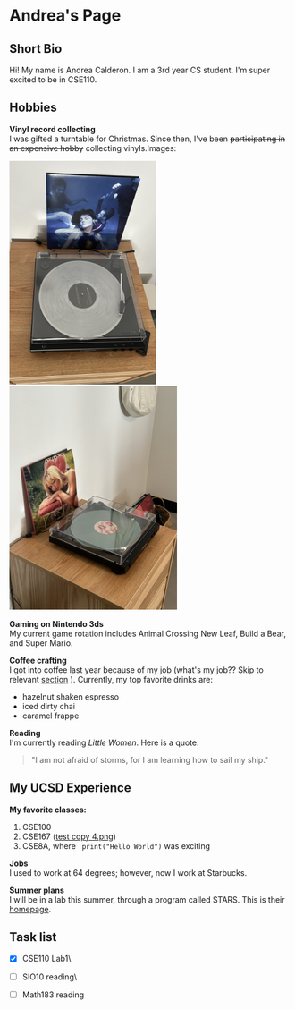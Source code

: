 # Andrea's Page

## Short Bio
Hi! My name is Andrea Calderon. I am a 3rd year CS student. I'm super excited to be in CSE110.

## Hobbies
**Vinyl record collecting**\
I was gifted a turntable for Christmas. Since then, I've been ~~participating in an expensive hobby~~ collecting vinyls.Images:


<img src="https://raw.githubusercontent.com/a5calderon/CSE110-Lab1/refs/heads/main/FullSizeRender.jpeg" height="400"/>

<img src="https://raw.githubusercontent.com/a5calderon/CSE110-Lab1/refs/heads/main/IMG_4901.jpeg" height="400"/>

**Gaming on Nintendo 3ds**\
My current game rotation includes Animal Crossing New Leaf, Build a Bear, and Super Mario.

**Coffee crafting**\
I got into coffee last year because of my job (what's my job?? Skip to relevant [section](#my-ucsd-experience) ). Currently, my top favorite drinks are:
- hazelnut shaken espresso
- iced dirty chai
- caramel frappe

**Reading**\
I'm currently reading _Little Women_. Here is a quote: 
>"I am not afraid of storms, for I am learning how to sail my ship."

## My UCSD Experience

**My favorite classes:**
1. CSE100
2. CSE167 ([test copy 4.png](https://raw.githubusercontent.com/a5calderon/CSE110-Lab1/main/test%20copy%204.png))
3. CSE8A, where ``` print("Hello World")``` was exciting

**Jobs**\
I used to work at 64 degrees; however, now I work at Starbucks.

**Summer plans**\
I will be in a lab this summer, through a program called STARS. This is their [homepage](https://grad.ucsd.edu/oar2/oar2office/programs/undergraduate-programs/stars/index.html). 

## Task list
-[x] CSE110 Lab1\
-[ ] SIO10 reading\
-[ ] Math183 reading

